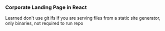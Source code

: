### Corporate Landing Page in React


Learned don't use git lfs if you are serving files from a static site generator, only binaries, not required to run repo